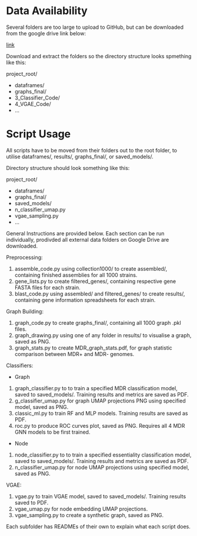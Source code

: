 # Data Availability
Several folders are too large to upload to GitHub, but can be downloaded from the google drive link below: 

[link
](https://drive.google.com/drive/folders/1bUzDr6qvss4kbZKA-cRYjEh5292Q4ed9?usp=drive_link)

Download and extract the folders so the directory structure looks spmething like this:

project_root/
- dataframes/
- graphs_final/
- 3_Classifier_Code/
- 4_VGAE_Code/
- ...

# Script Usage
All scripts have to be moved from their folders out to the root folder, to utilise dataframes/, results/, graphs\_final/, or saved\_models/.

Directory structure should look something like this: 

project_root/
- dataframes/
- graphs_final/
- saved\_models/
- n_classifier_umap.py
- vgae_sampling.py
- ...


General Instructions are provided below. 
Each section can be run individually, prodivded all external data folders on Google Drive are downloaded. 

Preprocessing: 
1) assemble_code.py using collection1000/ to create assembled/, containing finished assemblies for all 1000 strains. 
2) gene_lists.py to create filtered_genes/, containing respective gene FASTA files for each strain. 
3) blast_code.py using assembled/ and filtered_genes/ to create results/, containing gene information spreadsheets for each strain. 

Graph Building:
1) graph_code.py to create graphs_final/, containing all 1000 graph .pkl files. 
2) graph_drawing.py using one of any folder in results/ to visualise a graph, saved as PNG.
3) graph_stats.py to create MDR_graph_stats.pdf, for graph statistic comparison between MDR+ and MDR- genomes. 

Classifiers:
- Graph
1) graph_classifier.py to to train a specified MDR classification model, saved to saved_models/. Training results and metrics are saved as PDF. 
2) g_classifier_umap.py for graph UMAP projections PNG using specified model, saved as PNG. 
3) classic_ml.py to train RF and MLP models. Training results are saved as PDF. 
4) roc.py to produce ROC curves plot, saved as PNG. Requires all 4 MDR GNN models to be first trained. 
- Node
1) node_classifier.py to to train a specified essentiality classification model, saved to saved_models/. Training results and metrics are saved as PDF. 
2) n_classifier_umap.py for node UMAP projections using specified model, saved as PNG. 

VGAE:
1) vgae.py to train VGAE model, saved to saved_models/. Training results saved to PDF. 
2) vgae_umap.py for node embedding UMAP projections.
3) vgae_sampling.py to create a synthetic graph, saved as PNG. 


Each subfolder has READMEs of their own to explain what each script does. 






